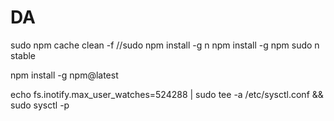 # DA

sudo npm cache clean -f
//sudo npm install -g n
npm install -g npm
sudo n stable

npm install -g npm@latest

echo fs.inotify.max_user_watches=524288 | sudo tee -a /etc/sysctl.conf && sudo sysctl -p
